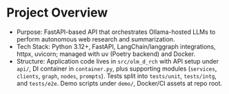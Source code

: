 # Project Overview
- Purpose: FastAPI-based API that orchestrates Ollama-hosted LLMs to perform autonomous web research and summarization.
- Tech Stack: Python 3.12+, FastAPI, LangChain/langgraph integrations, httpx, uvicorn; managed with uv (Poetry backend) and Docker.
- Structure: Application code lives in `src/olm_d_rch` with API setup under `api/`, DI container in `container.py`, plus supporting modules (`services`, `clients`, `graph`, `nodes`, `prompts`). Tests split into `tests/unit`, `tests/intg`, and `tests/e2e`. Demo scripts under `demo/`, Docker/CI assets at repo root.